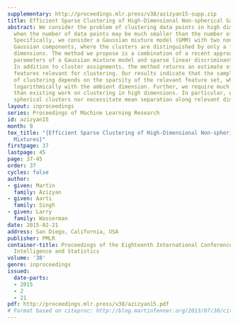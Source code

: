 ```yaml
---
supplementary: http://proceedings.mlr.press/v38/azizyan15-supp.zip
title: Efficient Sparse Clustering of High-Dimensional Non-spherical Gaussian Mixtures
abstract: We consider the problem of clustering data points in high dimensions, i.e.,
  when the number of data points may be much smaller than the number of dimensions.
  Specifically, we consider a Gaussian mixture model (GMM) with two non-spherical
  Gaussian components, where the clusters are distinguished by only a few relevant
  dimensions. The method we propose is a combination of a recent approach for learning
  parameters of a Gaussian mixture model and sparse linear discriminant analysis (LDA).
  In addition to cluster assignments, the method returns an estimate of the set of
  features relevant for clustering. Our results indicate that the sample complexity
  of clustering depends on the sparsity of the relevant feature set, while only scaling
  logarithmically with the ambient dimension. Further, we require much milder assumptions
  than existing work on clustering in high dimensions. In particular, we do not require
  spherical clusters nor necessitate mean separation along relevant dimensions.
layout: inproceedings
series: Proceedings of Machine Learning Research
id: azizyan15
month: 0
tex_title: "{Efficient Sparse Clustering of High-Dimensional Non-spherical Gaussian
  Mixtures}"
firstpage: 37
lastpage: 45
page: 37-45
order: 37
cycles: false
author:
- given: Martin
  family: Azizyan
- given: Aarti
  family: Singh
- given: Larry
  family: Wasserman
date: 2015-02-21
address: San Diego, California, USA
publisher: PMLR
container-title: Proceedings of the Eighteenth International Conference on Artificial
  Intelligence and Statistics
volume: '38'
genre: inproceedings
issued:
  date-parts:
  - 2015
  - 2
  - 21
pdf: http://proceedings.mlr.press/v38/azizyan15.pdf
# Format based on citeproc: http://blog.martinfenner.org/2013/07/30/citeproc-yaml-for-bibliographies/
---
```

